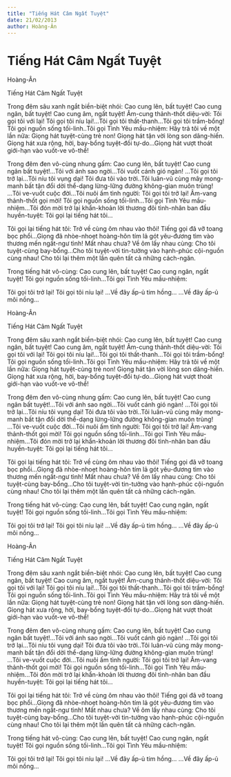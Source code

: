```yaml
---
title: "Tiếng Hát Câm Ngất Tuyệt"
date: 21/02/2013
author: Hoàng-Ân
---
```


# Tiếng Hát Câm Ngất Tuyệt

Hoàng-Ân

Tiếng Hát Câm Ngất Tuyệt


Trong đêm sâu xanh ngắt biền-biệt nhói: Cao cung lên, bất tuyệt! Cao cung ngân, bất tuyệt! Cao cung âm, ngất tuyệt! Âm-cung thảnh-thốt diệu-vời: Tôi gọi tôi với lại! Tôi gọi tôi níu lại!...Tôi gọi tôi thất-thanh...Tôi gọi tôi trầm-bổng! Tôi gọi nguồn sống tối-linh..Tôi gọi Tình Yêu mầu-nhiệm: Hãy trả tôi về một lần nữa: Giọng hát tuyệt-cùng trẻ non! Giọng hát tận vời lòng son dâng-hiến. Giọng hát xưa rộng, hời, bay-bổng tuyệt-đối tự-do...Giọng hát vượt thoát giới-hạn vào vuốt-ve vô-thể!

Trong đêm đen vô-cùng nhung gấm: Cao cung lên, bất tuyệt! Cao cung ngân bất tuyệt!...Tôi với ánh sao ngời...Tôi vuốt cánh gió ngàn! ...Tôi gọi tôi trở lại...Tôi níu tôi vụng dại! Tôi đưa tôi vào trời..Tôi luân-vũ cùng mây mong-manh bất tận đổi dời thể-dạng lừng-lững đường không-gian muôn trùng! ...Tôi ve-vuốt cuộc đời...Tôi nuôi ấm tình người: Tôi gọi tôi trở lại!  Âm-vang thảnh-thốt gọi mời! Tôi gọi nguồn sống tối-linh...Tôi gọi Tình Yêu mầu-nhiệm...Tôi đón mời trở lại khẩn-khoản lời thương đôi tình-nhân ban đầu huyền-tuyệt: Tôi gọi lại tiếng hát tôi...

Tôi gọi lại tiếng hát tôi: Trở về cùng ôm nhau vào thôi! Tiếng gọi đã vỡ toang bọc phổi...Giọng đã nhòe-nhoẹt hoàng-hôn tím lả gót yêu-đương tìm vào thương mến ngất-ngư tình!  Mất nhau chưa? Về ôm lấy nhau cùng: Cho tôi tuyệt-cùng bay-bổng...Cho tôi tuyệt-vời tin-tưởng vào hạnh-phúc cội-nguồn cùng nhau! Cho tôi lại thêm một lần quên tất cả những cách-ngăn.

Trong tiếng hát vô-cùng: Cao cung lên, bất tuyệt! Cao cung ngân, ngất tuyệt! Tôi gọi nguồn sống tối-linh...Tôi gọi Tình Yêu mầu-nhiệm:

Tôi gọi tôi trở lại!
Tôi gọi tôi níu lại!
...Về đây ấp-ủ tim hồng...
...Về đây ấp-ủ môi nồng...

Hoàng-Ân

Tiếng Hát Câm Ngất Tuyệt


Trong đêm sâu xanh ngắt biền-biệt nhói: Cao cung lên, bất tuyệt! Cao cung ngân, bất tuyệt! Cao cung âm, ngất tuyệt! Âm-cung thảnh-thốt diệu-vời: Tôi gọi tôi với lại! Tôi gọi tôi níu lại!...Tôi gọi tôi thất-thanh...Tôi gọi tôi trầm-bổng! Tôi gọi nguồn sống tối-linh..Tôi gọi Tình Yêu mầu-nhiệm: Hãy trả tôi về một lần nữa: Giọng hát tuyệt-cùng trẻ non! Giọng hát tận vời lòng son dâng-hiến. Giọng hát xưa rộng, hời, bay-bổng tuyệt-đối tự-do...Giọng hát vượt thoát giới-hạn vào vuốt-ve vô-thể!

Trong đêm đen vô-cùng nhung gấm: Cao cung lên, bất tuyệt! Cao cung ngân bất tuyệt!...Tôi với ánh sao ngời...Tôi vuốt cánh gió ngàn! ...Tôi gọi tôi trở lại...Tôi níu tôi vụng dại! Tôi đưa tôi vào trời..Tôi luân-vũ cùng mây mong-manh bất tận đổi dời thể-dạng lừng-lững đường không-gian muôn trùng! ...Tôi ve-vuốt cuộc đời...Tôi nuôi ấm tình người: Tôi gọi tôi trở lại!  Âm-vang thảnh-thốt gọi mời! Tôi gọi nguồn sống tối-linh...Tôi gọi Tình Yêu mầu-nhiệm...Tôi đón mời trở lại khẩn-khoản lời thương đôi tình-nhân ban đầu huyền-tuyệt: Tôi gọi lại tiếng hát tôi...

Tôi gọi lại tiếng hát tôi: Trở về cùng ôm nhau vào thôi! Tiếng gọi đã vỡ toang bọc phổi...Giọng đã nhòe-nhoẹt hoàng-hôn tím lả gót yêu-đương tìm vào thương mến ngất-ngư tình!  Mất nhau chưa? Về ôm lấy nhau cùng: Cho tôi tuyệt-cùng bay-bổng...Cho tôi tuyệt-vời tin-tưởng vào hạnh-phúc cội-nguồn cùng nhau! Cho tôi lại thêm một lần quên tất cả những cách-ngăn.

Trong tiếng hát vô-cùng: Cao cung lên, bất tuyệt! Cao cung ngân, ngất tuyệt! Tôi gọi nguồn sống tối-linh...Tôi gọi Tình Yêu mầu-nhiệm:

Tôi gọi tôi trở lại!
Tôi gọi tôi níu lại!
...Về đây ấp-ủ tim hồng...
...Về đây ấp-ủ môi nồng...

Hoàng-Ân

Tiếng Hát Câm Ngất Tuyệt


Trong đêm sâu xanh ngắt biền-biệt nhói: Cao cung lên, bất tuyệt! Cao cung ngân, bất tuyệt! Cao cung âm, ngất tuyệt! Âm-cung thảnh-thốt diệu-vời: Tôi gọi tôi với lại! Tôi gọi tôi níu lại!...Tôi gọi tôi thất-thanh...Tôi gọi tôi trầm-bổng! Tôi gọi nguồn sống tối-linh..Tôi gọi Tình Yêu mầu-nhiệm: Hãy trả tôi về một lần nữa: Giọng hát tuyệt-cùng trẻ non! Giọng hát tận vời lòng son dâng-hiến. Giọng hát xưa rộng, hời, bay-bổng tuyệt-đối tự-do...Giọng hát vượt thoát giới-hạn vào vuốt-ve vô-thể!

Trong đêm đen vô-cùng nhung gấm: Cao cung lên, bất tuyệt! Cao cung ngân bất tuyệt!...Tôi với ánh sao ngời...Tôi vuốt cánh gió ngàn! ...Tôi gọi tôi trở lại...Tôi níu tôi vụng dại! Tôi đưa tôi vào trời..Tôi luân-vũ cùng mây mong-manh bất tận đổi dời thể-dạng lừng-lững đường không-gian muôn trùng! ...Tôi ve-vuốt cuộc đời...Tôi nuôi ấm tình người: Tôi gọi tôi trở lại!  Âm-vang thảnh-thốt gọi mời! Tôi gọi nguồn sống tối-linh...Tôi gọi Tình Yêu mầu-nhiệm...Tôi đón mời trở lại khẩn-khoản lời thương đôi tình-nhân ban đầu huyền-tuyệt: Tôi gọi lại tiếng hát tôi...

Tôi gọi lại tiếng hát tôi: Trở về cùng ôm nhau vào thôi! Tiếng gọi đã vỡ toang bọc phổi...Giọng đã nhòe-nhoẹt hoàng-hôn tím lả gót yêu-đương tìm vào thương mến ngất-ngư tình!  Mất nhau chưa? Về ôm lấy nhau cùng: Cho tôi tuyệt-cùng bay-bổng...Cho tôi tuyệt-vời tin-tưởng vào hạnh-phúc cội-nguồn cùng nhau! Cho tôi lại thêm một lần quên tất cả những cách-ngăn.

Trong tiếng hát vô-cùng: Cao cung lên, bất tuyệt! Cao cung ngân, ngất tuyệt! Tôi gọi nguồn sống tối-linh...Tôi gọi Tình Yêu mầu-nhiệm:

Tôi gọi tôi trở lại!
Tôi gọi tôi níu lại!
...Về đây ấp-ủ tim hồng...
...Về đây ấp-ủ môi nồng...
